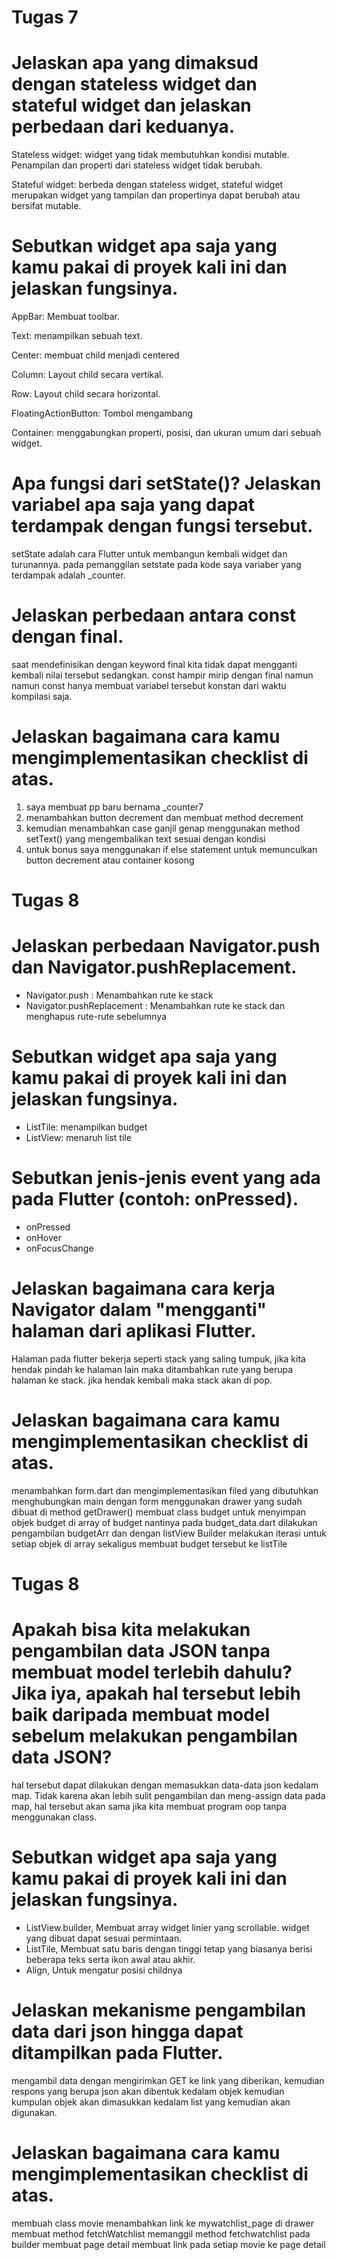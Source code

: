 # Tugas 7
# Jelaskan apa yang dimaksud dengan stateless widget dan stateful widget dan jelaskan perbedaan dari keduanya.

Stateless widget: widget yang tidak membutuhkan kondisi mutable. Penampilan dan properti dari stateless widget tidak berubah.

Stateful widget: berbeda dengan stateless widget, stateful widget merupakan widget yang tampilan dan propertinya dapat berubah atau bersifat mutable.

 # Sebutkan widget apa saja yang kamu pakai di proyek kali ini dan jelaskan fungsinya.
AppBar: Membuat toolbar.

Text: menampilkan sebuah text.

Center: membuat child menjadi centered

Column: Layout child secara vertikal.

Row: Layout child secara horizontal.

FloatingActionButton: Tombol mengambang 

Container: menggabungkan properti, posisi, dan ukuran umum dari sebuah widget.

 # Apa fungsi dari setState()? Jelaskan variabel apa saja yang dapat terdampak dengan fungsi tersebut.
setState adalah cara Flutter untuk membangun kembali widget dan turunannya. pada pemanggilan setstate pada kode saya variaber yang terdampak adalah _counter.


 # Jelaskan perbedaan antara const dengan final.
saat mendefinisikan dengan keyword final kita tidak dapat mengganti kembali nilai tersebut sedangkan. const hampir mirip dengan final namun namun const hanya membuat variabel tersebut konstan dari waktu kompilasi saja.


 # Jelaskan bagaimana cara kamu mengimplementasikan checklist di atas.

1. saya membuat pp baru bernama _counter7
2. menambahkan button decrement dan membuat method decrement
3. kemudian menambahkan case ganjil genap menggunakan method setText() yang mengembalikan text sesuai dengan kondisi
4. untuk bonus saya menggunakan if else statement untuk memunculkan button decrement atau container kosong


# Tugas 8
# Jelaskan perbedaan Navigator.push dan Navigator.pushReplacement.
- Navigator.push : Menambahkan rute ke stack
- Navigator.pushReplacement : Menambahkan rute ke stack dan menghapus rute-rute sebelumnya

# Sebutkan widget apa saja yang kamu pakai di proyek kali ini dan jelaskan fungsinya.
- ListTile: menampilkan budget
- ListView: menaruh list tile

# Sebutkan jenis-jenis event yang ada pada Flutter (contoh: onPressed).
- onPressed
- onHover
- onFocusChange

# Jelaskan bagaimana cara kerja Navigator dalam "mengganti" halaman dari aplikasi Flutter.
Halaman pada flutter bekerja seperti stack yang saling tumpuk, jika kita hendak pindah ke halaman lain maka ditambahkan rute yang berupa halaman ke stack. jika hendak kembali maka stack akan di pop.

# Jelaskan bagaimana cara kamu mengimplementasikan checklist di atas.
menambahkan form.dart dan mengimplementasikan filed yang dibutuhkan
menghubungkan main dengan form menggunakan drawer yang sudah dibuat di method getDrawer()
membuat class budget untuk menyimpan objek budget di array of budget nantinya
pada budget_data.dart dilakukan pengambilan budgetArr dan dengan listView Builder melakukan iterasi untuk setiap objek di array sekaligus membuat budget tersebut ke listTile

# Tugas 8
# Apakah bisa kita melakukan pengambilan data JSON tanpa membuat model terlebih dahulu? Jika iya, apakah hal tersebut lebih baik daripada membuat model sebelum melakukan pengambilan data JSON?
hal tersebut dapat dilakukan dengan memasukkan data-data json kedalam map. Tidak karena akan lebih sulit pengambilan dan meng-assign data pada map, hal tersebut akan sama jika kita membuat program oop tanpa menggunakan class.
# Sebutkan widget apa saja yang kamu pakai di proyek kali ini dan jelaskan fungsinya.
- ListView.builder, Membuat array widget linier yang scrollable. widget yang dibuat dapat sesuai permintaan.
- ListTile, Membuat satu baris dengan tinggi tetap yang biasanya berisi beberapa teks serta ikon awal atau akhir.
- Align, Untuk mengatur posisi childnya
# Jelaskan mekanisme pengambilan data dari json hingga dapat ditampilkan pada Flutter.
mengambil data dengan mengirimkan GET ke link yang diberikan, kemudian respons yang berupa json akan dibentuk kedalam objek kemudian kumpulan objek akan dimasukkan kedalam list yang kemudian akan digunakan.
# Jelaskan bagaimana cara kamu mengimplementasikan checklist di atas.
membuah class movie
menambahkan link ke mywatchlist_page di drawer
membuat method fetchWatchlist
memanggil method fetchwatchlist pada builder
membuat page detail
membuat link pada setiap movie ke page detail


